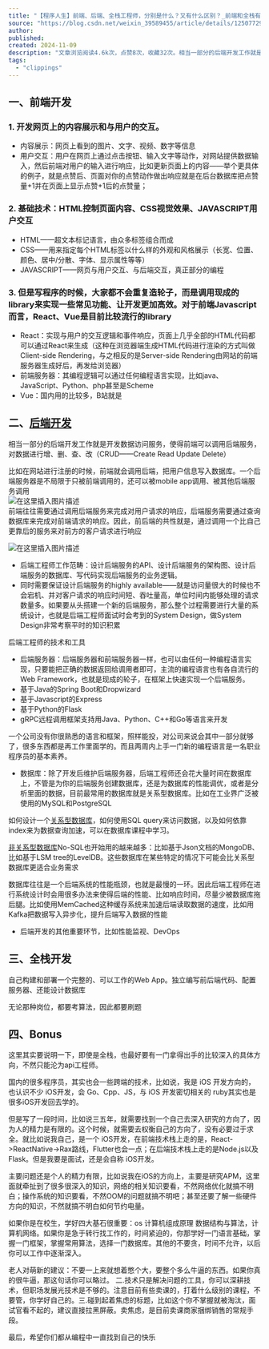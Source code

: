 ```yaml
---
title: "【程序人生】前端、后端、全栈工程师，分别是什么？又有什么区别？_前端和全栈有什么区别-CSDN博客"
source: "https://blog.csdn.net/weixin_39589455/article/details/125077298?ops_request_misc=&request_id=&biz_id=102&utm_term=%E5%89%8D%E6%AE%B5%20%E5%90%8E%E7%AB%AF%20%E5%85%A8%E6%A0%88&utm_medium=distribute.pc_search_result.none-task-blog-2~blog~sobaiduweb~default-0-125077298.nonecase&spm=1018.2226.3001.4450"
author:
published:
created: 2024-11-09
description: "文章浏览阅读4.6k次，点赞8次，收藏32次。相当一部分的后端开发工作就是开发数据访问服务，使得前端可以调用后端服务，对数据进行增、删、查、改（CRUD——Create Read Update Delete）比如在网站进行注册的时候，前端就会调用后端，把用户信息写入数据库。一个后端服务器是不局限于只被前端调用的，还可以被mobile app调用、被其他后端服务调用前端往往需要通过调用后端服务来完成对用户请求的响应，后端服务需要通过查询数据库来完成对前端请求的响应。因此，前后端的共性就是，通过调用一个比自己更靠后的服务来对前方的客户请求进行响应后端工_前端和全栈有什么区别"
tags:
  - "clippings"
---
```

## 一、前端开发

### 1\. 开发网页上的内容展示和与用户的交互。

- 内容展示：网页上看到的图片、文字、视频、数字等信息
- 用户交互：用户在网页上通过点击按钮、输入文字等动作，对网站提供数据输入，然后前端对用户的输入进行响应，比如更新页面上的内容——举个更具体的例子，就是点赞后、页面对你的点赞动作做出响应就是在后台数据库把点赞量+1并在页面上显示点赞+1后的点赞量；

### 2\. 基础技术：HTML控制页面内容、CSS视觉效果、JAVASCRIPT用户交互

- HTML——超文本标记语言，由众多标签组合而成
- CSS——用来指定每个HTML标签以什么样的外观和风格展示（长宽、位置、颜色、居中/分散、字体、显示属性等等）
- JAVASCRIPT——网页与用户交互、与后端交互，真正部分的编程

### 3\. 但是写程序的时候，大家都不会重复造轮子，而是调用现成的library来实现一些常见功能、让开发更加高效。对于前端Javascript而言，React、Vue是目前比较流行的library

- React：实现与用户的交互逻辑和事件响应，页面上几乎全部的HTML代码都可以通过React来生成（这种在浏览器端生成HTML代码进行渲染的方式叫做Client-side Rendering，与之相反的是Server-side Rendering由网站的前端服务器生成好后，再发给浏览器）
- 前端服务器：其编程逻辑可以通过任何编程语言实现，比如java、JavaScript、Python、php甚至是Scheme
- Vue：国内用的比较多，B站就是

## 二、[后端开发](https://so.csdn.net/so/search?q=%E5%90%8E%E7%AB%AF%E5%BC%80%E5%8F%91&spm=1001.2101.3001.7020)

相当一部分的后端开发工作就是开发数据访问服务，使得前端可以调用后端服务，对数据进行增、删、查、改（CRUD——Create Read Update Delete）

比如在网站进行注册的时候，前端就会调用后端，把用户信息写入数据库。一个后端服务器是不局限于只被前端调用的，还可以被mobile app调用、被其他后端服务调用  
![在这里插入图片描述](https://i-blog.csdnimg.cn/blog_migrate/0b007565999c9069ab5d8cb9e986da30.png)  
前端往往需要通过调用后端服务来完成对用户请求的响应，后端服务需要通过查询数据库来完成对前端请求的响应。因此，前后端的共性就是，通过调用一个比自己更靠后的服务来对前方的客户请求进行响应

![在这里插入图片描述](https://i-blog.csdnimg.cn/blog_migrate/914551bdebb2399f66743ad6f689c7d3.png)

- 后端工程师工作范畴：设计后端服务的API、设计后端服务的架构图、设计后端服务的数据库、写代码实现后端服务的业务逻辑。
- 同时需要保证设计后端服务的highly available——就是访问量很大的时候也不会宕机、并对客户请求的响应时间短、吞吐量高，单位时间内能够处理的请求数量多。如果要从头搭建一个新的后端服务，那么整个过程需要进行大量的系统设计，也就是后端工程师面试时会考到的System Design，做System Design非常考察平时的知识积累

后端工程师的技术和工具

- 后端服务器：后端服务器和前端服务器一样，也可以由任何一种编程语言实现，只要能把正确的数据返回给调用者即可，主流的编程语言也有各自流行的Web Framework，也就是现成的轮子，在框架上快速实现一个后端服务。
- 基于Java的Spring Boot和Dropwizard
- 基于Javascript的Express
- 基于Python的Flask
- gRPC远程调用框架支持用Java、Python、C++和Go等语言来开发

一个公司没有你很熟悉的语言和框架，照样能投，对公司来说会其中一部分就够了，很多东西都是再工作里面学的。而且两周内上手一门新的编程语言是一名职业程序员的基本素养。

- 数据库：除了开发后维护后端服务器，后端工程师还会花大量时间在数据库上，不管是为你的后端服务创建数据库，还是为数据库的性能调优，或者是分析里面的数据，目前最常用的数据库就是关系型数据库。比如在工业界广泛被使用的MySQL和PostgreSQL

如何设计一个[关系型数据库](https://so.csdn.net/so/search?q=%E5%85%B3%E7%B3%BB%E5%9E%8B%E6%95%B0%E6%8D%AE%E5%BA%93&spm=1001.2101.3001.7020)，如何使用SQL query来访问数据，以及如何依靠index来为数据查询加速，可以在数据库课程中学习。

[非关系型数据库](https://so.csdn.net/so/search?q=%E9%9D%9E%E5%85%B3%E7%B3%BB%E5%9E%8B%E6%95%B0%E6%8D%AE%E5%BA%93&spm=1001.2101.3001.7020)No-SQL也开始用的越来越多：比如基于Json文档的MongoDB、比如基于LSM tree的LevelDB。这些数据库在某些特定的情况下可能会比关系型数据库更适合业务需求

数据库往往是一个后端系统的性能瓶颈，也就是最慢的一环。因此后端工程师在进行系统设计时会用很多办法来使得后端的性能、比如响应时间，尽量少被数据库拖后腿。比如使用MemCached这种缓存系统来加速后端读取数据的速度，比如用Kafka把数据写入异步化，提升后端写入数据的性能

- 后端开发的其他重要环节，比如性能监视、DevOps

## 三、全栈开发

自己构建和部署一个完整的、可以工作的Web App。独立编写前后端代码、配置服务器、还能设计数据库

无论那种岗位，都要考算法，因此都要刷题

## 四、Bonus

这里其实要说明一下，即使是全栈，也最好要有一门拿得出手的比较深入的具体方向，不然只能沦为api工程师。

国内的很多程序员，其实也会一些跨端的技术，比如说，我是 iOS 开发方向的，也认识不少 iOS开发，会 Go、Cpp、JS，与 iOS 开发密切相关的 ruby其实也是很多iOS开发回去学的。

但是写了一段时间，比如说三五年，就需要找到一个自己去深入研究的方向了，因为人的精力是有限的。这个时候，就需要去权衡自己的方向了，没有必要过于求全。就比如说我自己，是一个 iOS开发，在前端技术栈上走的是，React->ReactNative->Rax路线，Flutter也会一点；在后端技术栈上走的是Node.js以及Flask。但是我要是面试，还是会自称 iOS开发。

主要问题还是个人的精力有限，比如说我在iOS的方向上，主要是研究APM，这里面就牵扯到了很多很深入的知识，网络的相关知识要看，不然网络优化就搞不明白；操作系统的知识要看，不然OOM的问题就搞不明吧；甚至还要了解一些硬件方向的知识，不然就搞不明白如何节约电量。

如果你是在校生，学好四大基石很重要：os 计算机组成原理 数据结构与算法，计算机网络。如果你是急于转行找工作的，时间紧迫的，你那学好一门语言基础，掌握一门框架，掌握常用算法，选择一门数据库。其他的不要贪，时间不允许，以后你可以工作中逐渐深入。

老人对萌新的建议：不要一上来就想着憋个大，要整个多么牛逼的东西。如果你真的很牛逼，那这句话你可以略过。 二.技术只是解决问题的工具，你可以深耕技术，但职场发展光技术是不够的。注意目前有些卖课的，打着什么级别的课程，不要管，你学好自己的。三.碰到起着焦虑的标题，比如这个你不掌握就被淘汰，面试官看不起的，建议直接拉黑屏蔽。卖焦虑，是目前卖课商家捆绑销售的常规手段。

最后，希望你们都从编程中一直找到自己的快乐